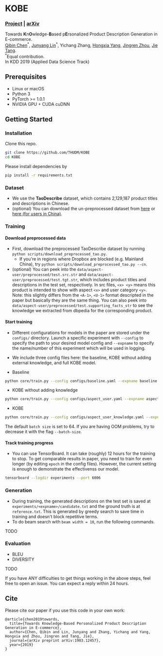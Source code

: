 # KOBE

### [Project](https://sites.google.com/view/kobe2019) | [arXiv](https://arxiv.org/abs/1903.12457)

Towards **K**n**O**wledge-**B**ased p**E**rsonalized Product Description Generation in E-commerce.<br>
[Qibin Chen](https://www.qibin.ink)<sup>\*</sup>, [Junyang Lin](https://justinlin610.github.io)<sup>\*</sup>, Yichang Zhang, [Hongxia Yang](https://sites.google.com/site/hystatistics/home), [Jingren Zhou](http://www.cs.columbia.edu/~jrzhou/), [Jie Tang](http://keg.cs.tsinghua.edu.cn/jietang/).<br>
<sup>*</sup>Equal contribution.<br>
In KDD 2019 (Applied Data Science Track)

## Prerequisites

- Linux or macOS
- Python 3
- PyTorch >= 1.0.1
- NVIDIA GPU + CUDA cuDNN

## Getting Started

### Installation

Clone this repo.

```bash
git clone https://github.com/THUDM/KOBE
cd KOBE
```

Please install dependencies by

```bash
pip install -r requirements.txt
```

### Dataset

- We use the **TaoDescribe** dataset, which contains 2,129,187 product titles and descriptions in Chinese.
- (optional) You can download the un-preprocessed dataset from [here](https://www.dropbox.com/sh/nnnq9eobmn6u44v/AAA7s4YkVbslS-6slDIOn4MYa) or [here (for users in China)](https://tianchi.aliyun.com/dataset/dataDetail?dataId=9717).

### Training
#### Download preprocessed data

- First, download the preprocessed TaoDescribe dataset by running `python scripts/download_preprocessed_tao.py`.
    - If you're in regions where Dropbox are blocked (e.g. Mainland China), try `python scripts/download_preprocessed_tao.py --cn`.
- (optional) You can peek into the `data/aspect-user/preprocessed/test.src.str` and `data/aspect-user/preprocessed/test.tgt.str`, which includes product titles and descriptions in the test set, respectively. In src files, `<x> <y>` means this product is intended to show with aspect `<x>` and user category `<y>`. Note: this slightly differs from the `<A-1>`, `<U-1>` format descripted in the paper but basically they are the same thing. You can also peek into
    `data/aspect-user/preprocessed/test.supporting_facts_str` to see the knowledge we extracted from dbpedia for the corresponding product.

#### Start training

- Different configurations for models in the paper are stored under the `configs/` directory. Launch a specific experiment with `--config` to specify the path to your desired model config and `--expname` to specify the name/number of this experiment which will be used in logging.
- We include three config files here: the baseline, KOBE without adding external knowledge, and full KOBE model.

- Baseline

```bash
python core/train.py --config configs/baseline.yaml --expname baseline
```

- KOBE without adding knowledge

```bash
python core/train.py --config configs/aspect_user.yaml --expname aspect-user
```

- KOBE

```bash
python core/train.py --config configs/aspect_user_knowledge.yaml --expname aspect-user-knowledge
```

The default `batch size` is set to 64.
If you are having OOM problems, try to decrease it with the flag `--batch-size`.

#### Track training progress

- You can use TensorBoard. It can take (roughly) 12 hours for the training to stop. To get comparable results in paper, you need to train for even longer (by editing `epoch` in the config files). However, the current setting is enough to demonstrate the effectivenss our model.

```bash
tensorboard --logdir experiments --port 6006
```

### Generation

- During training, the generated descriptions on the test set is saved at `experiments/<expname>/candidate.txt` and the ground truth is at `reference.txt`. This is generated by greedy search to save time in training and doesn't block repetitive terms.
- To do beam search with `beam width = 10`, run the following commands.

TODO

### Evaluation

- BLEU
- DIVERSITY

TODO

If you have ANY difficulties to get things working in the above steps, feel free to open an issue.
You can expect a reply within 24 hours.

## Cite

Please cite our paper if you use this code in your own work:

```
@article{chen2019towards,
  title={Towards Knowledge-Based Personalized Product Description Generation in E-commerce},
  author={Chen, Qibin and Lin, Junyang and Zhang, Yichang and Yang, Hongxia and Zhou, Jingren and Tang, Jie},
  journal={arXiv preprint arXiv:1903.12457},
  year={2019}
}
```

